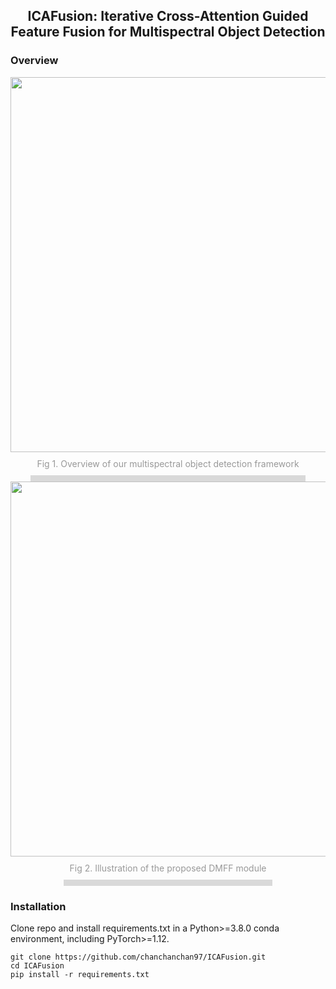 ## <div align="center">ICAFusion: Iterative Cross-Attention Guided Feature Fusion for Multispectral Object Detection</div>

### Overview
<div align="center">
  <img src="https://github.com/chanchanchan97/ICAFusion/assets/39607836/05a71809-0182-487d-9013-442497a996fd" width="600px">
  <div style="color:orange; border-bottom: 10px solid #d9d9d9; display: inline-block; color: #999; padding: 10px;"> Fig 1. Overview of our multispectral object detection framework </div>
</div>

<div align="center">
  <img src="https://github.com/chanchanchan97/ICAFusion/assets/39607836/b82ba614-22da-421c-89e9-53d6d535ee36" width="600px">
  <div style="color:orange; border-bottom: 10px solid #d9d9d9; display: inline-block; color: #999; padding: 10px;"> Fig 2. Illustration of the proposed DMFF module </div>
</div>


### Installation
Clone repo and install requirements.txt in a Python>=3.8.0 conda environment, including PyTorch>=1.12.
```
git clone https://github.com/chanchanchan97/ICAFusion.git
cd ICAFusion
pip install -r requirements.txt
```

